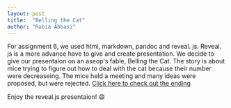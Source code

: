 ```yaml
---
layout: post
title:  "Belling the Cat"
author: "Rabia Abbasi"
--- 
```


For assignment 6, we used html, markdown, pandoc and reveal. js. Reveal. js is a more advance have to give and create presentation. 
We decide to give our presentaion on an aseop's fable, Belling the Cat. The story is about mice trying to figure out how to deal 
with the cat because their number were decreaseing. The mice held a meeting and many ideas were proposed, but were rejected. 
 [Click here to check out the ending](https://rabbasi2.github.io/task-6-team-1/)
 
 Enjoy the reveal.js presentaion! 
:smile: